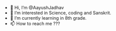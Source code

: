 - 👋 Hi, I’m @AayushJadhav
- 👀 I’m interested in Science, coding and Sanskrit.
- 🌱 I’m currently learning in 8th grade.
- 📫 How to reach me ???

<!---
AayushJadhav/AayushJadhav is a ✨ special ✨ repository because its `README.md` (this file) appears on your GitHub profile.
You can click the Preview link to take a look at your changes.
--->
